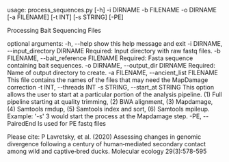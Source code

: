 usage: process_sequences.py [-h] -i DIRNAME -b FILENAME -o DIRNAME
                            [-a FILENAME] [-t INT] [-s STRING] [-PE]

Processing Bait Sequencing Files

optional arguments:
  -h, --help            show this help message and exit
  -i DIRNAME, --input_directory DIRNAME
                        Required: Input directory with raw fastq files.
  -b FILENAME, --bait_reference FILENAME
                        Required: Fasta sequence containing bait sequences.
  -o DIRNAME, --output_dir DIRNAME
                        Required: Name of output directory to create.
  -a FILENAME, --ancient_list FILENAME
                        This file contains the names of the files that may
                        need the MapDamage correction
  -t INT, --threads INT
  -s STRING, --start_at STRING
                        This option allows the user to start at a particular
                        portion of the analysis pipeline. (1) Full pipeline
                        starting at quality trimming, (2) BWA alignment, (3)
                        Mapdamage, (4) Samtools rmdup, (5) Samtools index and
                        sort, (6) Samtools mpileup. Example: '-s' 3 would
                        start the process at the Mapdamage step.
  -PE, --PairedEnd      Is used for PE fastq files

Please cite: P Lavretsky, et al. (2020) Assessing changes in genomic divergence following a century of human‐mediated secondary contact among wild and captive‐bred ducks. Molecular ecology 29(3):578-595
